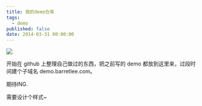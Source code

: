 ```yaml
---
title: 我的demo仓库
tags:
  - demo
published: false
date: 2014-03-31 00:00:00
---
```



<img src="https://hi.barretlee.com/imgs/shares/demo_banner.png" />

开始在 github 上整理自己做过的东西，把之前写的 demo 都放到这里来，过段时间建个子域名 demo.barretlee.com。

期待ING.

需要设计个样式~
